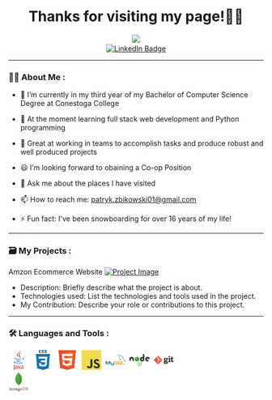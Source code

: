 
<h1 align="center">Thanks for visiting my page!👋😄</h1>

<div id="header" align="center">
  <img src="https://media.giphy.com/media/M9gbBd9nbDrOTu1Mqx/giphy.gif" width="100"/>
</div>

<div id="badges" align="center">
  <a href="https://www.linkedin.com/in/patryk-zbikowski-33a5a122a/">
    <img src="https://img.shields.io/badge/LinkedIn-blue?style=for-the-badge&logo=linkedin&logoColor=white" alt="LinkedIn Badge" style="center"/>
  </a>
</div>

---

### :man_technologist: About Me :
- 🔭 I’m currently in my third year of my Bachelor of Computer Science Degree at Conestoga College

- 🌱 At the moment learning full stack web development and Python programming

- 👯 Great at working in teams to accomplish tasks and produce robust and well produced projects 

- 😃 I’m looking forward to obaining a Co-op Position

- 💬 Ask me about the places I have visited

- 📫 How to reach me: patryk.zbikowski01@gmail.com

- ⚡ Fun fact: I've been snowboarding for over 16 years of my life!
  
---

### :card_file_box: My Projects :
Amzon Ecommerce Website
[![Project Image](https://github.com/PatrykZbikowski/PatrykZbikowski/assets/39310009/1f5854c1-8374-40f9-b438-b0b26c741c64)](https://github.com/melbasiouny/eCommerce-Product-Module)
- Description: Briefly describe what the project is about.
- Technologies used: List the technologies and tools used in the project.
- My Contribution: Describe your role or contributions to this project.
  
---

### :hammer_and_wrench: Languages and Tools :
<div>
  <img src="https://github.com/devicons/devicon/blob/master/icons/java/java-original-wordmark.svg" title="Java" alt="Java" width="40" height="40"/>&nbsp;
  <img src="https://github.com/devicons/devicon/blob/master/icons/css3/css3-plain-wordmark.svg"  title="CSS3" alt="CSS" width="40" height="40"/>&nbsp;
  <img src="https://github.com/devicons/devicon/blob/master/icons/html5/html5-original.svg" title="HTML5" alt="HTML" width="40" height="40"/>&nbsp;
  <img src="https://github.com/devicons/devicon/blob/master/icons/javascript/javascript-original.svg" title="JavaScript" alt="JavaScript" width="40" height="40"/>&nbsp;
  <img src="https://github.com/devicons/devicon/blob/master/icons/mysql/mysql-original-wordmark.svg" title="MySQL"  alt="MySQL" width="40" height="40"/>&nbsp;
  <img src="https://github.com/devicons/devicon/blob/master/icons/nodejs/nodejs-original-wordmark.svg" title="NodeJS" alt="NodeJS" width="40" height="40"/>&nbsp;
  <img src="https://github.com/devicons/devicon/blob/master/icons/git/git-original-wordmark.svg" title="Git" **alt="Git" width="40" height="40"/>
</div>
  <img src="https://github.com/devicons/devicon/blob/master/icons/mongodb/mongodb-original-wordmark.svg" title="MongoDB" **alt="MongoDB" width="40" height="40"/>
</div>




